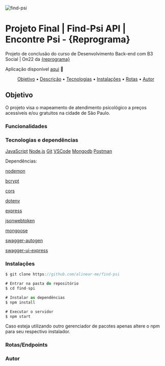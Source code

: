 ![find-psi](https://as1.ftcdn.net/v2/jpg/04/22/79/26/1000_F_422792693_9Y0ItAA1HJPS4WBW9oExd1g6bsFKDGhC.jpg "imagem disponível em freepik")

# Projeto Final | Find-Psi API | Encontre Psi - {Reprograma}  
Projeto de conclusão do curso de Desenvolvimento Back-end com B3 Social | On22 da [{reprograma}](https://reprograma.com.br/)

Aplicação disponível [aqui](https://find-psi.onrender.com/find-psi-documentacao/) 💜

 <p align="center">
 <a href="#objetivo">Objetivo</a> •
 <a href="#decreption">Descrição</a> • 
 <a href="#tecnologias">Tecnologias</a> • 
 <a href="#instalacoes">Instalações</a> • 
 <a href="#routes">Rotas</a> •
 <a href="#autor">Autor</a>
</p>

## Objetivo
O projeto visa o mapeamento de atendimento psicológico a preços acessíveis e/ou gratuitos na cidade de São Paulo.

### Funcionalidades


### Tecnologias e dependências

[JavaScript](https://www.javascript.com/) 
[Node.js](https://nodejs.org/en) 
[Git](https://git-scm.com/) 
[VSCode](https://code.visualstudio.com/) 
[Mongodb](https://www.mongodb.com/pt-br) 
[Postman](https://documenter.getpostman.com/view/16821311/UVRAHSEo)

Dependências:

[nodemon](https://www.npmjs.com/package/nodemon)

[bcrypt](https://www.npmjs.com/package/bcrypt)

[cors](https://www.npmjs.com/package/cors)

[dotenv](https://www.npmjs.com/package/dotenv)

[express](https://www.npmjs.com/package/express)

[jsonwebtoken](https://www.npmjs.com/package/jsonwebtoken)

[mongoose](https://www.npmjs.com/package/mongoose)

[swagger-autogen](https://www.npmjs.com/package/swagger-autogen)

[swagger-ui-express](https://www.npmjs.com/package/swagger-ui-express)

### Instalações

```javascript
$ git clone https://github.com/alinear-me/find-psi

# Entrar na pasta do repositório
$ cd find-spi

# Instalar as dependências
$ npm install

# Executar o servidor
$ npm start
```
Caso esteja utilizando outro gerenciador de pacotes apenas altere o npm para seu respectivo instalador.

### Rotas/Endpoints

### Autor